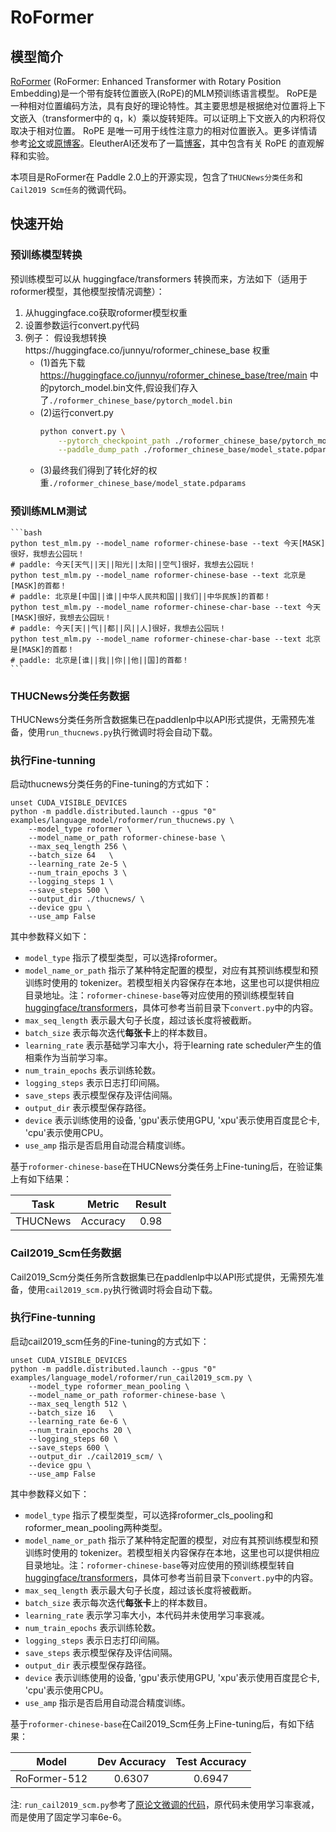 # RoFormer

## 模型简介

[RoFormer](https://arxiv.org/pdf/2104.09864.pdf) (RoFormer: Enhanced Transformer with Rotary Position Embedding)是一个带有旋转位置嵌入(RoPE)的MLM预训练语言模型。 RoPE是一种相对位置编码方法，具有良好的理论特性。其主要思想是根据绝对位置将上下文嵌入（transformer中的 q，k）乘以旋转矩阵。可以证明上下文嵌入的内积将仅取决于相对位置。
RoPE 是唯一可用于线性注意力的相对位置嵌入。更多详情请参考[论文](https://arxiv.org/pdf/2104.09864.pdf)或[原博客](https://kexue.fm/archives/8265)。EleutherAI还发布了一篇[博客](https://blog.eleuther.ai/rotary-embeddings/)，其中包含有关 RoPE 的直观解释和实验。

本项目是RoFormer在 Paddle 2.0上的开源实现，包含了`THUCNews分类任务`和`Cail2019 Scm任务`的微调代码。

## 快速开始

### 预训练模型转换

预训练模型可以从 huggingface/transformers 转换而来，方法如下（适用于roformer模型，其他模型按情况调整）：

1. 从huggingface.co获取roformer模型权重
2. 设置参数运行convert.py代码
3. 例子：
   假设我想转换https://huggingface.co/junnyu/roformer_chinese_base 权重
   - (1)首先下载 https://huggingface.co/junnyu/roformer_chinese_base/tree/main 中的pytorch_model.bin文件,假设我们存入了`./roformer_chinese_base/pytorch_model.bin`
   - (2)运行convert.py
        ```bash
        python convert.py \
            --pytorch_checkpoint_path ./roformer_chinese_base/pytorch_model.bin \
            --paddle_dump_path ./roformer_chinese_base/model_state.pdparams
        ```
   - (3)最终我们得到了转化好的权重`./roformer_chinese_base/model_state.pdparams`

### 预训练MLM测试
    ```bash
    python test_mlm.py --model_name roformer-chinese-base --text 今天[MASK]很好，我想去公园玩！
    # paddle: 今天[天气||天||阳光||太阳||空气]很好，我想去公园玩！
    python test_mlm.py --model_name roformer-chinese-base --text 北京是[MASK]的首都！
    # paddle: 北京是[中国||谁||中华人民共和国||我们||中华民族]的首都！
    python test_mlm.py --model_name roformer-chinese-char-base --text 今天[MASK]很好，我想去公园玩！
    # paddle: 今天[天||气||都||风||人]很好，我想去公园玩！
    python test_mlm.py --model_name roformer-chinese-char-base --text 北京是[MASK]的首都！
    # paddle: 北京是[谁||我||你||他||国]的首都！
    ```

### THUCNews分类任务数据

THUCNews分类任务所含数据集已在paddlenlp中以API形式提供，无需预先准备，使用`run_thucnews.py`执行微调时将会自动下载。

### 执行Fine-tunning

启动thucnews分类任务的Fine-tuning的方式如下：

```shell
unset CUDA_VISIBLE_DEVICES
python -m paddle.distributed.launch --gpus "0" examples/language_model/roformer/run_thucnews.py \
    --model_type roformer \
    --model_name_or_path roformer-chinese-base \
    --max_seq_length 256 \
    --batch_size 64   \
    --learning_rate 2e-5 \
    --num_train_epochs 3 \
    --logging_steps 1 \
    --save_steps 500 \
    --output_dir ./thucnews/ \
    --device gpu \
    --use_amp False
```
其中参数释义如下：
- `model_type` 指示了模型类型，可以选择roformer。
- `model_name_or_path` 指示了某种特定配置的模型，对应有其预训练模型和预训练时使用的 tokenizer。若模型相关内容保存在本地，这里也可以提供相应目录地址。注：`roformer-chinese-base`等对应使用的预训练模型转自[huggingface/transformers](https://github.com/huggingface/transformers)，具体可参考当前目录下`convert.py`中的内容。
- `max_seq_length` 表示最大句子长度，超过该长度将被截断。
- `batch_size` 表示每次迭代**每张卡**上的样本数目。
- `learning_rate` 表示基础学习率大小，将于learning rate scheduler产生的值相乘作为当前学习率。
- `num_train_epochs` 表示训练轮数。
- `logging_steps` 表示日志打印间隔。
- `save_steps` 表示模型保存及评估间隔。
- `output_dir` 表示模型保存路径。
- `device` 表示训练使用的设备, 'gpu'表示使用GPU, 'xpu'表示使用百度昆仑卡, 'cpu'表示使用CPU。
- `use_amp` 指示是否启用自动混合精度训练。

基于`roformer-chinese-base`在THUCNews分类任务上Fine-tuning后，在验证集上有如下结果：

| Task  | Metric                       | Result            |
|:-----:|:----------------------------:|:-----------------:|
| THUCNews | Accuracy                     |      0.98      |



### Cail2019_Scm任务数据

Cail2019_Scm分类任务所含数据集已在paddlenlp中以API形式提供，无需预先准备，使用`cail2019_scm.py`执行微调时将会自动下载。

### 执行Fine-tunning

启动cail2019_scm任务的Fine-tuning的方式如下：

```shell
unset CUDA_VISIBLE_DEVICES
python -m paddle.distributed.launch --gpus "0" examples/language_model/roformer/run_cail2019_scm.py \
    --model_type roformer_mean_pooling \
    --model_name_or_path roformer-chinese-base \
    --max_seq_length 512 \
    --batch_size 16   \
    --learning_rate 6e-6 \
    --num_train_epochs 20 \
    --logging_steps 60 \
    --save_steps 600 \
    --output_dir ./cail2019_scm/ \
    --device gpu \
    --use_amp False
```

其中参数释义如下：
- `model_type` 指示了模型类型，可以选择roformer_cls_pooling和roformer_mean_pooling两种类型。
- `model_name_or_path` 指示了某种特定配置的模型，对应有其预训练模型和预训练时使用的 tokenizer。若模型相关内容保存在本地，这里也可以提供相应目录地址。注：`roformer-chinese-base`等对应使用的预训练模型转自[huggingface/transformers](https://github.com/huggingface/transformers)，具体可参考当前目录下`convert.py`中的内容。
- `max_seq_length` 表示最大句子长度，超过该长度将被截断。
- `batch_size` 表示每次迭代**每张卡**上的样本数目。
- `learning_rate` 表示学习率大小，本代码并未使用学习率衰减。
- `num_train_epochs` 表示训练轮数。
- `logging_steps` 表示日志打印间隔。
- `save_steps` 表示模型保存及评估间隔。
- `output_dir` 表示模型保存路径。
- `device` 表示训练使用的设备, 'gpu'表示使用GPU, 'xpu'表示使用百度昆仑卡, 'cpu'表示使用CPU。
- `use_amp` 指示是否启用自动混合精度训练。

基于`roformer-chinese-base`在Cail2019_Scm任务上Fine-tuning后，有如下结果：

|     Model     |    Dev Accuracy   |    Test Accuracy   |
|:-------------:|:-----------------:|:------------------:|
| RoFormer-512  |       0.6307      |        0.6947      |

注: `run_cail2019_scm.py`参考了[原论文微调的代码](https://github.com/ZhuiyiTechnology/roformer/blob/main/finetune_scm.py)，原代码未使用学习率衰减，而是使用了固定学习率6e-6。

